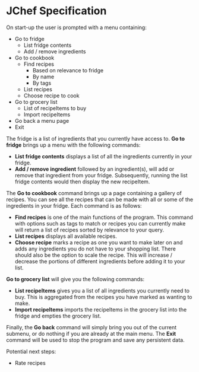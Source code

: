 # JChef Specification

On start-up the user is prompted with a menu containing:
- Go to fridge
    - List fridge contents
    - Add / remove ingredients
- Go to cookbook
    - Find recipes
        - Based on relevance to fridge
        - By name
        - By tags
    - List recipes
    - Choose recipe to cook
- Go to grocery list
    - List of recipeItems to buy
    - Import recipeItems
- Go back a menu page
- Exit

The fridge is a list of ingredients that you currently have access to.
**Go to fridge** brings up a menu with the following commands:

- **List fridge contents** displays a list of all the ingredients currently in your fridge.
- **Add / remove ingredient** followed by an ingredient(s), will add or remove that ingredient from your fridge.
  Subsequently, running the list fridge contents would then display the new recipeItem.

The **Go to cookbook** command brings up a page containing a gallery of recipes.
You can see all the recipes that can be made with all or some of the ingredients in your fridge.
Each command is as follows:

- **Find recipes** is one of the main functions of the program. 
  This command with options such as tags to match or recipes you can currently make will return a list of recipes sorted by relevance to your query.
- **List recipes** displays all available recipes.
- **Choose recipe** marks a recipe as one you want to make later on and adds any ingredients you do not have to your shopping list.
  There should also be the option to scale the recipe.
  This will increase / decrease the portions of different ingredients before adding it to your list.

**Go to grocery list** will give you the following commands:

- **List recipeItems** gives you a list of all ingredients you currently need to buy. 
  This is aggregated from the recipes you have marked as wanting to make.
- **Import recipeItems** imports the recipeItems in the grocery list into the fridge and empties the grocery list.

Finally, the **Go back** command will simply bring you out of the current submenu, or do nothing if you are already at the main menu.
The **Exit** command will be used to stop the program and save any persistent data.

Potential next steps:
- Rate recipes
